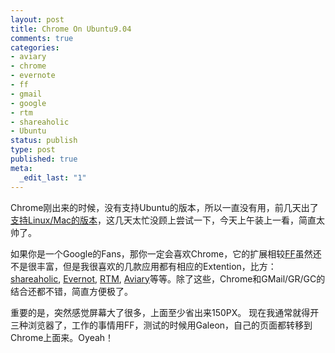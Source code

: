 ```yaml
--- 
layout: post
title: Chrome On Ubuntu9.04
comments: true
categories:
- aviary
- chrome
- evernote
- ff
- gmail
- google
- rtm
- shareaholic
- Ubuntu
status: publish
type: post
published: true
meta: 
  _edit_last: "1"
---
```

Chrome刚出来的时候，没有支持Ubuntu的版本，所以一直没有用，前几天出了<a href="http://www.google.com/chrome/index.html?hl=zh_cn&brand=CHMA&utm_campaign=zh_cn&utm_source=zh_cn-ha-apac-zh_cn-bk&utm_medium=ha">支持Linux/Mac的版本</a>，这几天太忙没顾上尝试一下，今天上午装上一看，简直太帅了。

如果你是一个Google的Fans，那你一定会喜欢Chrome，它的扩展相较<a href="http://www.mozillaonline.com/">FF</a>虽然还不是很丰富，但是我很喜欢的几款应用都有相应的Extention，比方：<a href="http://www.shareaholic.com/">shareaholic</a>, <a href="http://www.evernote.com/">Evernot</a>, <a href="http://www.rememberthemilk.com/">RTM</a>, <a href="http://www.aviary.com">Aviary</a>等等。除了这些，Chrome和GMail/GR/GC的结合还都不错，简直方便极了。

重要的是，突然感觉屏幕大了很多，上面至少省出来150PX。
现在我通常就得开三种浏览器了，工作的事情用FF，测试的时候用Galeon，自己的页面都转移到Chrome上面来。Oyeah！
